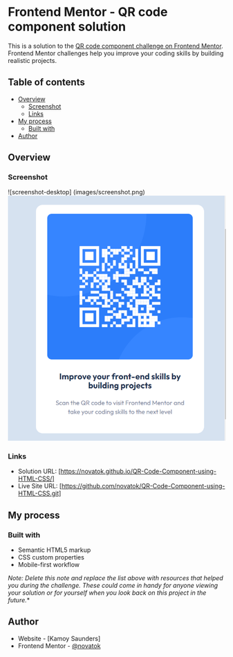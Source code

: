 # Frontend Mentor - QR code component solution

This is a solution to the [QR code component challenge on Frontend Mentor](https://www.frontendmentor.io/challenges/qr-code-component-iux_sIO_H). Frontend Mentor challenges help you improve your coding skills by building realistic projects. 

## Table of contents

- [Overview](#overview)
  - [Screenshot](#screenshot)
  - [Links](#links)
- [My process](#my-process)
  - [Built with](#built-with)
- [Author](#author)



## Overview

### Screenshot

![screenshot-desktop] (images/screenshot.png)
![screenshot-mobile](images/screenshot-mobile.png)


### Links

- Solution URL: [https://novatok.github.io/QR-Code-Component-using-HTML-CSS/]
- Live Site URL: [https://github.com/novatok/QR-Code-Component-using-HTML-CSS.git]

## My process

### Built with

- Semantic HTML5 markup
- CSS custom properties
- Mobile-first workflow

*Note: Delete this note and replace the list above with resources that helped you during the challenge. These could come in handy for anyone viewing your solution or for yourself when you look back on this project in the future.**

## Author

- Website - [Kamoy Saunders]
- Frontend Mentor - [@novatok](https://www.frontendmentor.io/profile/novatok)

